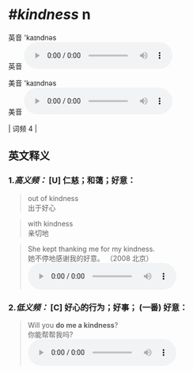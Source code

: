 # ***\#kindness*** n
英音 'kaɪndnəs  
英音
<audio src="./media/kindness-B.aac" controls="controls"></audio>

美音 'kaɪndnəs  
美音
<audio src="./media/kindness.aac" controls="controls"></audio>



| 词频 4 |  

英文释义
---
### 1.*高义频：* **[U] 仁慈；和蔼；好意：**  

 > out of kindness   
 > 出于好心    

 > with kindness   
 > 亲切地    

 > She kept thanking me for my kindness.  
 > 她不停地感谢我的好意。  （2008 北京）  
<audio src="./media/kindness-1.aac" controls="controls"></audio>

### 2.*低义频：* **[C] 好心的行为；好事； (一番) 好意：**  

 > Will you **do me a kindness**?   
 > 你能帮帮我吗?    
<audio src="./media/kindness-2.aac" controls="controls"></audio>


